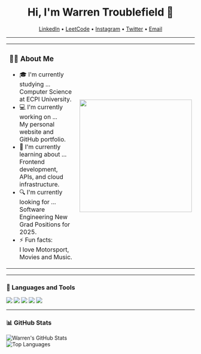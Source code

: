 <h1 align="center">Hi, I'm Warren Troublefield 👋</h1>

<p align="center">
  <a href="https://www.linkedin.com/in/warren-troublefield-jr-51b124270">LinkedIn</a> •
  <a href="https://leetcode.com/u/WarrenTroublefield/">LeetCode</a> •
  <a href="https://www.instagram.com/warrengotkicks/">Instagram</a> •
  <a href="https://www.twitter.com/ShoeR6S">Twitter</a> •
  <a href="mailto:swegmoneylife@gmail.com">Email</a>
</p>

---

<table>
<tr>
<td>

### 👨‍💻 About Me

- 🎓 I'm currently studying ...  
  Computer Science at ECPI University.
- 💻 I'm currently working on ...  
  My personal website and GitHub portfolio.
- 🌱 I'm currently learning about ...  
  Frontend development, APIs, and cloud infrastructure.
- 🔍 I'm currently looking for ...  
  Software Engineering New Grad Positions for 2025.
- ⚡ Fun facts:  
  I love Motorsport, Movies and Music.

</td>
<td align="center">
  <img src="https://media.tenor.com/VaVLykVZQDoAAAAC/hamilton-baseball-bat.gif" width="300"/>
</td>
</tr>
</table>

---

### 🧰 Languages and Tools

<p>
  <img src="https://img.shields.io/badge/Python-3670A0?style=for-the-badge&logo=python&logoColor=white"/>
  <img src="https://img.shields.io/badge/JavaScript-F7DF1E?style=for-the-badge&logo=javascript&logoColor=black"/>
  <img src="https://img.shields.io/badge/HTML5-E34F26?style=for-the-badge&logo=html5&logoColor=white"/>
  <img src="https://img.shields.io/badge/CSS3-1572B6?style=for-the-badge&logo=css3&logoColor=white"/>
  <img src="https://img.shields.io/badge/MySQL-00758F?style=for-the-badge&logo=mysql&logoColor=white"/>
</p>

---

### 📊 GitHub Stats

![Warren's GitHub Stats](https://github-readme-stats.vercel.app/api?username=WarrenTroublefield&show_icons=true&theme=radical)  
![Top Languages](https://github-readme-stats.vercel.app/api/top-langs/?username=WarrenTroublefield&layout=compact&theme=radical)
